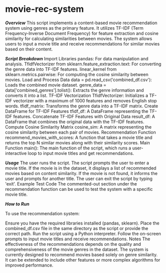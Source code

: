# movie-rec-system
*******Overview*******
This script implements a content-based movie recommendation system using genres as the primary feature.
It utilizes TF-IDF (Term Frequency-Inverse Document Frequency) for feature extraction and cosine similarity
for calculating similarities between movies. The system allows users to input a movie title and receive 
recommendations for similar movies based on their content.

*******Script Breakdown*******
Import Libraries
pandas: For data manipulation and analysis.
TfidfVectorizer from sklearn.feature_extraction.text: For converting the genre data into TF-IDF features.
linear_kernel from sklearn.metrics.pairwise: For computing the cosine similarity between movies.
Load and Process Data
data = pd.read_csv('combined_df.csv'): Loads the combined movie dataset.
genre_data = data['combined_genres'].tolist(): Extracts the genre information and converts it into a list.
TF-IDF Vectorization
TfidfVectorizer: Initializes a TF-IDF vectorizer with a maximum of 1000 features and removes English stop words.
tfidf_matrix: Transforms the genre data into a TF-IDF matrix.
Create DataFrame for TF-IDF Features
tfidf_df: A DataFrame representing the TF-IDF features.
Concatenate TF-IDF Features with Original Data
result_df: A DataFrame that combines the original data with the TF-IDF features.
Compute Cosine Similarity Matrix
cosine_sim: A matrix representing the cosine similarity between each pair of movies.
Recommendation Function
recommend_movies_with_scores: A function that takes a movie title and returns the top N similar movies along with their similarity scores.
Main Function
main(): The main function of the script, which runs a user-interactive loop to input movie titles and get recommendations.

*******Usage*******
The user runs the script.
The script prompts the user to enter a movie title.
If the movie is in the dataset, it displays a list of recommended movies based on content similarity.
If the movie is not found, it informs the user and prompts for another title.
The user can exit the script by typing 'exit'.
Example Test Code
The commented-out section under the recommendation function can be used to test the system with a specific movie title.

*******How to Run*******

To use the recommendation system:

Ensure you have the required libraries installed (pandas, sklearn).
Place the combined_df.csv file in the same directory as the script or provide the correct path.
Run the script using a Python interpreter.
Follow the on-screen prompts to input movie titles and receive recommendations.
Notes
The effectiveness of the recommendations depends on the quality and comprehensiveness of the movie genres in the dataset.
The system is currently designed to recommend movies based solely on genre similarity. It can be extended to include other features or more complex algorithms for improved performance.
